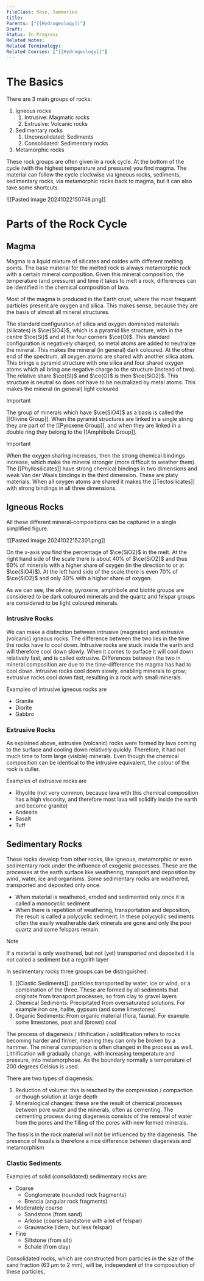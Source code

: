 ```yaml
---
fileClass: Base, Summaries
title: 
Parents: ["[[Hydrogeology]]"]
Draft: 
Status: In Progress
Related Notes: 
Related Terminology: 
Related Courses: ["[[Hydrogeology]]"]
---
```

# The Basics
There are 3 main groups of rocks:
1. Igneous rocks
   1. Intrusive: Magmatic rocks
   2. Extrusive: Volcanic rocks
2. Sedimentary rocks
   1. Unconsolidated: Sediments
   2. Consolidated: Sedimentary rocks
3. Metamorphic rocks

These rock groups are often given in a rock cycle. At the bottom of the cycle (with the highest temperature and pressure) you find magma. The material can follow the cycle clockwise via igneous rocks, sediments, sedimentary rocks, via metamorphic rocks back to magma, but it can also take some shortcuts. 

![[Pasted image 20241022150748.png]]


# Parts of the Rock Cycle
## Magma
Magma is a liquid mixture of silicates and oxides with different melting points. The base material for the melted rock is always metamorphic rock with a certain mineral composition. Given this mineral composition, the temperature (and pressure) and time it takes to melt a rock, differences can be identified in the chemical composition of lava.

Most of the magma is produced in the Earth crust, where the most frequent particles present are oxygen and silica. This makes sense, because they are the basis of almost all mineral structures.

The standard configuration of silica and oxygen dominated materials (silicates) is $\ce{SiO4}$, which is a pyramid like structure, with in the centre $\ce{Si}$ and at the four corners $\ce{O}$. This standard configuration is negatively charged, so metal atoms are added to neutralize the mineral. This makes the mineral (in general) dark coloured. At the other end of the spectrum, all oxygen atoms are shared with another silica atom. This brings a pyramid structure with one silica and four shared oxygen atoms which all bring one negative charge to the structure (instead of two). The relative share $\ce{SI}$ and $\ce{O}$ is then $\ce{SiO2}$. This structure is neutral so does not have to be neutralized by metal atoms. This makes the mineral (in general) light coloured

>[!Important]
>The group of minerals which have $\ce{SiO4}$ as a basis is called the [[Olivine Group]]. When the pyramid structures are linked in a single string they are part of the [[Pyroxene Group]], and when they are linked in a double ring they belong to the [[Amphibole Group]]. 


>[!Important]
>When the oxygen sharing increases, then the strong chemical bindings increase, which make the mineral stronger (more difficult to weather them). The [[Phyllosilicates]] have strong chemical bindings in two dimensions and weak Van der Waals bindings in the third dimension. These are platy materials. When all oxygen atoms are shared it makes the [[Tectosilicates]] with strong bindings in all three dimensions. 


## Igneous Rocks
All these different mineral-compositions can be captured in a single simplified figure. 

![[Pasted image 20241022152301.png]]

On the x-axis you find the percentage of $\ce{SiO2}$ in the melt. At the right hand side of the scale there is about 40% of $\ce{SiO2}$ and thus 60% of minerals with a higher share of oxygen (in the direction to or at $\ce{SiO4}$). At the left hand side of the scale there is even 70% of $\ce{SiO2}$ and only 30% with a higher share of oxygen. 

As we can see, the olivine, pyroxene, amphibole and biotite groups are considered to be dark coloured minerals and the quartz and felspar groups are considered to be light coloured minerals. 

### Intrusive Rocks
We can make a distinction between intrusive (magmatic) and extrusive (volcanic) igneous rocks. The difference between the two lies in the time the rocks have to cool down. Intrusive rocks are stuck inside the earth and will therefore cool down slowly. When it comes to surface it will cool down relatively fast, and is called extrusive. Differences between the two in mineral composition are due to the time-difference the magma has had to cool down. Intrusive rocks cool down slowly, enabling minerals to grow; extrusive rocks cool down fast, resulting in a rock with small minerals.

Examples of intrusive igneous rocks are
- Granite
- Diorite
- Gabbro

### Extrusive Rocks
As explained above, extrusive (volcanic) rocks were formed by lava coming to the surface and cooling down relatively quickly. Therefore, it had not much time to form large (visible) minerals. Even though the chemical composition can be identical to the intrusive equivalent, the colour of the rock is duller.

Examples of extrusive rocks are
- Rhyolite (not very common, because lava with this chemical composition has a high viscosity, and therefore most lava will solidify inside the earth and become granite)
- Andesite
- Basalt
- Tuff

## Sedimentary Rocks
These rocks develop from other rocks, like igneous, metamorphic or even sedimentary rock under the influence of exogenic processes. These are the processes at the earth surface like weathering, transport and deposition by wind, water, ice and organisms. Some sedimentary rocks are weathered, transported and deposited only once. 
- When material is weathered, eroded and sedimented only once it is called a monocyclic sediment
- When there is repetition of weathering, transportation and deposition, the result is called a polycyclic sediment. In these polycyclic sediments often the easily weatherable dark minerals are gone and only the poor quartz and some felspars remain. 

>[!Note]
>If a material is only weathered, but not (yet) transported and deposited it is not called a sediment but a regolith layer

In sedimentary rocks three groups can be distinguished:
1. [[Clastic Sediments]]: particles transported by water, ice or wind, or a combination of the three. These are formed by all sediments that originate from transport processes, so from clay to gravel layers
2. Chemical Sediments: Precipitated from oversaturated solutions. For example iron ore, halite, gypsum (and some limestones)
3. Organic Sediments: From organic material (flora, fauna). For example some limestones, peat and (brown) coal

The process of diagenesis / lithification / solidification refers to rocks becoming harder and firmer, meaning they can only be broken by a hammer. The mineral composition is often changed in the process as well. Lithification will gradually change, with increasing temperature and pressure, into metamorphose. As the boundary normally a temperature of 200 degrees Celsius is used. 

There are two types of diagenesis:
1. Reduction of volume: this is reached by the compression / compaction or though solution at large depth
2. Mineralogical changes: these are the result of chemical processes between pore water and the minerals, often as cementing. The cementing process during diagenesis consists of the removal of water from the pores and the filling of the pores with new formed minerals. 

The fossils in the rock material will not be influenced by the diagenesis. The presence of fossils is therefore a nice difference between diagenesis and metamorphism

### Clastic Sediments
Examples of solid (consolidated) sedimentary rocks are:
- Coarse
  - Conglomerate (rounded rock fragments)
  - Breccia (angular rock fragments)
- Moderately coarse
  - Sandstone (from sand)
  - Arkose (coarse sandstone with a lot of felspar)
  - Grauwacke (idem, but less felspar)
- Fine
  - Siltstone (from silt)
  - Schale (from clay)

Consolidated rocks, which are constructed from particles in the size of the sand fraction (63 $\mu$m to 2 mm), will be, independent of the composiution of these particles, 